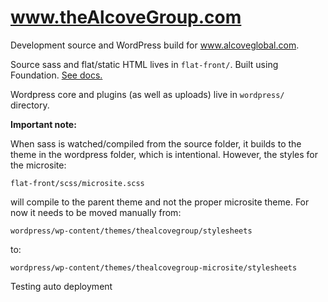 # www.theAlcoveGroup.com
Development source and WordPress build for www.alcoveglobal.com.

Source sass and flat/static HTML lives in `flat-front/`. Built using Foundation. [See docs.](flat-front)

Wordpress core and plugins (as well as uploads) live in `wordpress/` directory.

**Important note:**

When sass is watched/compiled from the source folder, it builds to the theme in the wordpress folder, which is intentional. However, the styles for the microsite:

`flat-front/scss/microsite.scss`

will compile to the parent theme and not the proper microsite theme. For now it needs to be moved manually from:

`wordpress/wp-content/themes/thealcovegroup/stylesheets`

to:

`wordpress/wp-content/themes/thealcovegroup-microsite/stylesheets`

Testing auto deployment
